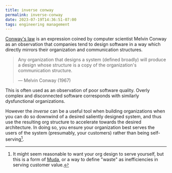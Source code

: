 ```yaml
---
title: inverse conway
permalink: inverse-conway
date: 2023-07-19T14:36:51-07:00
tags: engineering management
---
```


[Conway's law][] is an expression coined by computer scientist Melvin Conway as
an observation that companies tend to design software in a way which directly
mirrors their organization and communication structures.

> Any organization that designs a system (defined broadly) will produce a design
> whose structure is a copy of the organization's communication structure.
>
> — Melvin Conway (1967)

This is often used as an observation of poor software quality. Overly complex
and disconnected software corresponds with similarly dysfunctional
organizations.

However the _inverse_ can be a useful tool when building organizations when you
can do so downwind of a desired saliently designed system, and thus use the
resulting org structure to accelerate towards the desired architecture. In doing
so, you ensure your organization best serves the users of the system
(presumably, your customers) rather than being self-serving[^1].

[^1]:
    It might seem reasonable to want your org design to serve yourself, but this
    is a form of [Muda][], or a way to define "waste" as inefficiencies in
    serving customer value.

[conway's law]: http://www.melconway.com/Home/Conways_Law.html
[muda]: https://en.wikipedia.org/wiki/Muda_(Japanese_term)
